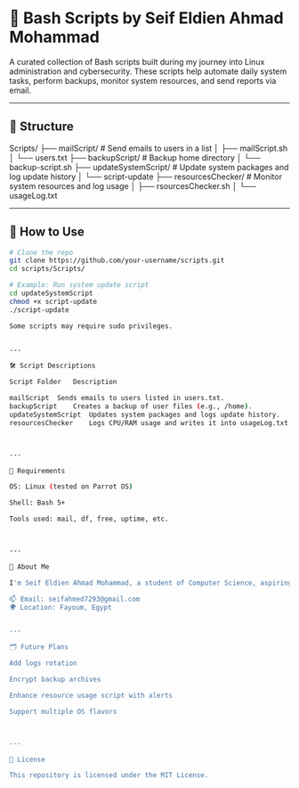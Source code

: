 # 🔧 Bash Scripts by Seif Eldien Ahmad Mohammad

A curated collection of Bash scripts built during my journey into Linux administration and cybersecurity. These scripts help automate daily system tasks, perform backups, monitor system resources, and send reports via email.

---

## 📂 Structure

Scripts/ ├── mailScript/             # Send emails to users in a list │   ├── mailScript.sh │   └── users.txt ├── backupScript/           # Backup home directory │   └── backup-script.sh ├── updateSystemScript/     # Update system packages and log update history │   └── script-update ├── resourcesChecker/       # Monitor system resources and log usage │   ├── rsourcesChecker.sh │   └── usageLog.txt

---

## 🚀 How to Use

```bash
# Clone the repo
git clone https://github.com/your-username/scripts.git
cd scripts/Scripts/

# Example: Run system update script
cd updateSystemScript
chmod +x script-update
./script-update

Some scripts may require sudo privileges.


---

🛠 Script Descriptions

Script Folder	Description

mailScript	Sends emails to users listed in users.txt.
backupScript	Creates a backup of user files (e.g., /home).
updateSystemScript	Updates system packages and logs update history.
resourcesChecker	Logs CPU/RAM usage and writes it into usageLog.txt.



---

📌 Requirements

OS: Linux (tested on Parrot OS)

Shell: Bash 5+

Tools used: mail, df, free, uptime, etc.



---

🙋 About Me

I'm Seif Eldien Ahmad Mohammad, a student of Computer Science, aspiring Red Teamer, and Linux enthusiast.

📫 Email: seifahmed7293@gmail.com
🌍 Location: Fayoum, Egypt


---

🗂️ Future Plans

Add logs rotation

Encrypt backup archives

Enhance resource usage script with alerts

Support multiple OS flavors



---

📜 License

This repository is licensed under the MIT License.
